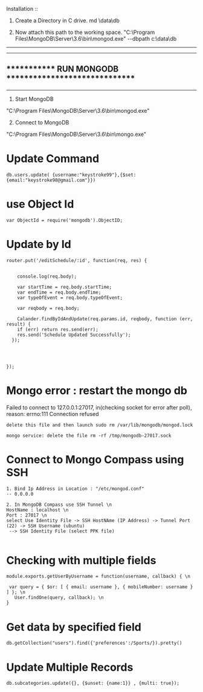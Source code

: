 Installation ::

1. Create a Directory in C drive.
md \data\db

2. Now attach this path to the working space.
"C:\Program Files\MongoDB\Server\3.6\bin\mongod.exe" --dbpath c:\data\db

-----------------------------------------------------
-----------------------------------------------------
*********** RUN MONGODB *****************************
-----------------------------------------------------
-----------------------------------------------------

1. Start MongoDB

"C:\Program Files\MongoDB\Server\3.6\bin\mongod.exe"

2. Connect to MongoDB

"C:\Program Files\MongoDB\Server\3.6\bin\mongo.exe"


# Update Command

```
db.users.update( {username:"keystroke99"},{$set: {email:"keystroke98@gmail.com"}})
```

# use Object Id

```
var ObjectId = require('mongodb').ObjectID;

```
# Update by Id

```
router.put('/editSchedule/:id', function(req, res) {

	
	console.log(req.body);

    var startTime = req.body.startTime;
    var endTime = req.body.endTime;
    var typeOfEvent = req.body.typeOfEvent;

    var reqbody = req.body;

    Calander.findByIdAndUpdate(req.params.id, reqbody, function (err, result) {
    if (err) return res.send(err);
    res.send('Schedule Updated Successfully');
  });



    
});
```
# Mongo error : restart the mongo db #
Failed to connect to 127.0.0.1:27017, in(checking socket for error after poll), reason: errno:111 Connection refused
```
delete this file and then launch sudo rm /var/lib/mongodb/mongod.lock
```
```
mongo service: delete the file rm -rf /tmp/mongodb-27017.sock

```

# Connect to Mongo Compass using SSH

```
1. Bind Ip Address in Location : "/etc/mongod.conf"
-- 0.0.0.0
```
```
2. In MongoDB Compass use SSH Tunnel \n
HostName : localhost \n
Port : 27017 \n
select Use Identity File -> SSH HostNAme (IP Address) -> Tunnel Port (22) -> SSH Username (ubuntu)
 --> SSH Identity File (select PPK file)
 
 ```
 
 # Checking with multiple fields
 
 ```
 module.exports.getUserByUsername = function(username, callback) { \n

  var query = { $or: [ { email: username }, { mobileNumber: username } ] }; \n
    User.findOne(query, callback); \n
}
 ```
 
 # Get data by specified field
 
 ```
 db.getCollection("users").find({'preferences':/Sports/}).pretty()
 ```
# Update Multiple Records 

```
db.subcategories.update({}, {$unset: {name:1}} , {multi: true});
```

